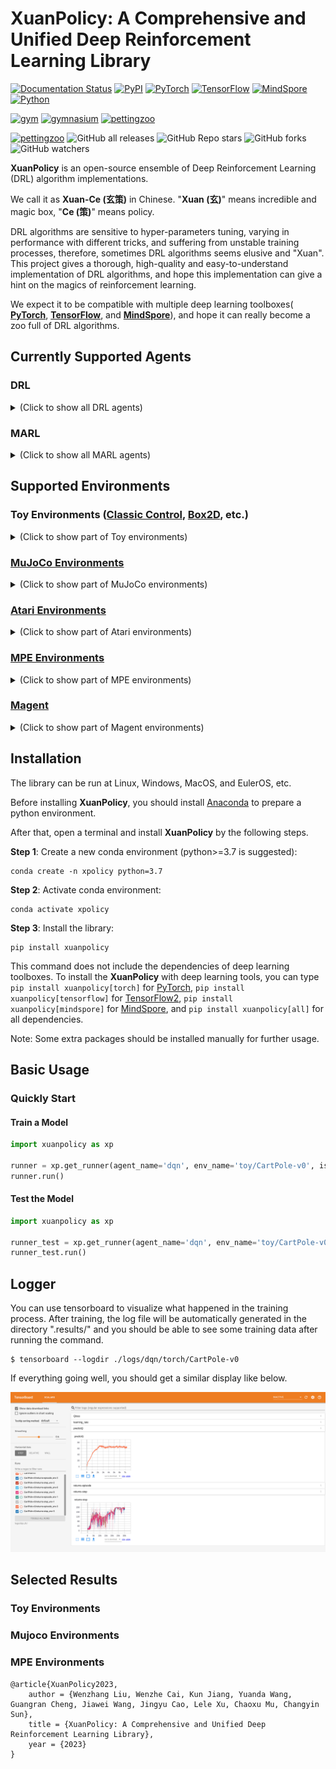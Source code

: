 # XuanPolicy: A Comprehensive and Unified Deep Reinforcement Learning Library #

[![Documentation Status](https://readthedocs.org/projects/xuanpolicy/badge/?version=latest)](https://xuanpolicy.readthedocs.io/en/latest/?badge=latest)
[![PyPI](https://img.shields.io/pypi/v/xuanpolicy)](https://pypi.org/project/xuanpolicy/)
[![PyTorch](https://img.shields.io/badge/PyTorch-%3E%3D1.13.0-red)](https://pytorch.org/get-started/locally/)
[![TensorFlow](https://img.shields.io/badge/TensorFlow-%3E%3D2.6.0-orange)](https://www.tensorflow.org/install)
[![MindSpore](https://img.shields.io/badge/MindSpore-%3E%3D1.10.1-blue)](https://www.mindspore.cn/install/en)
[![Python](https://img.shields.io/badge/Python-3.7%7C3.8%7C3.9%7C3.10-yellow)](https://www.anaconda.com/download)

[![gym](https://img.shields.io/badge/gym-%3E%3D0.21.0-blue)](https://www.gymlibrary.dev/)
[![gymnasium](https://img.shields.io/badge/gymnasium-%3E%3D0.28.1-blue)](https://www.gymlibrary.dev/)
[![pettingzoo](https://img.shields.io/badge/PettingZoo-%3E%3D1.23.0-blue)](https://pettingzoo.farama.org/)

[![pettingzoo](https://img.shields.io/badge/License-MIT-yellowgreen)](https://github.com/wenzhangliu/XuanPolicy/blob/master/LICENSE.txt)
![GitHub all releases](https://img.shields.io/github/downloads/wenzhangliu/XuanPolicy/total)
![GitHub Repo stars](https://img.shields.io/github/stars/wenzhangliu/XuanPolicy)
![GitHub forks](https://img.shields.io/github/forks/wenzhangliu/XuanPolicy)
![GitHub watchers](https://img.shields.io/github/watchers/wenzhangliu/XuanPolicy)

**XuanPolicy** is an open-source ensemble of Deep Reinforcement Learning (DRL) algorithm implementations.

We call it as **Xuan-Ce (玄策)** in Chinese. 
"**Xuan (玄)**" means incredible and magic box, "**Ce (策)**" means policy.

DRL algorithms are sensitive to hyper-parameters tuning, varying in performance with different tricks,
and suffering from unstable training processes, therefore, sometimes DRL algorithms seems elusive and "Xuan". 
This project gives a thorough, high-quality and easy-to-understand implementation of DRL algorithms, 
and hope this implementation can give a hint on the magics of reinforcement learning.

We expect it to be compatible with multiple deep learning toolboxes(
**[PyTorch](https://pytorch.org/)**, 
**[TensorFlow](https://www.tensorflow.org/)**, and 
**[MindSpore](https://www.mindspore.cn/en)**),
and hope it can really become a zoo full of DRL algorithms.

## Currently Supported Agents

### DRL

<details close>
<summary>(Click to show all DRL agents)</summary>

- Vanilla Policy Gradient - PG [[Paper](https://proceedings.neurips.cc/paper/2001/file/4b86abe48d358ecf194c56c69108433e-Paper.pdf)]
- Phasic Policy Gradient - PPG [[Paper](http://proceedings.mlr.press/v139/cobbe21a/cobbe21a.pdf)] [[Code](https://github.com/openai/phasic-policy-gradient)]
- Advantage Actor Critic - A2C [[Paper](http://proceedings.mlr.press/v48/mniha16.pdf)] [[Code](https://github.com/openai/baselines/tree/master/baselines/a2c)]
- Soft actor-critic based on maximum entropy - SAC [[Paper](http://proceedings.mlr.press/v80/haarnoja18b/haarnoja18b.pdf)] [[Code](http://github.com/haarnoja/sac)]
- Soft actor-critic for discrete actions - SAC-Discrete [[Paper](https://arxiv.org/pdf/1910.07207.pdf)] [[Code](https://github.com/p-christ/Deep-Reinforcement-Learning-Algorithms-with-PyTorch)]
- Proximal Policy Optimization with clipped objective - PPO-Clip [[Paper](https://arxiv.org/pdf/1707.06347.pdf)] [[Code]( https://github.com/berkeleydeeprlcourse/homework/tree/master/hw4)]
- Proximal Policy Optimization with KL divergence - PPO-KL [[Paper](https://arxiv.org/pdf/1707.06347.pdf)] [[Code]( https://github.com/berkeleydeeprlcourse/homework/tree/master/hw4)]
- Deep Q Network - DQN [[Paper](https://www.nature.com/articles/nature14236)]
- DQN with Double Q-learning - Double DQN [[Paper](https://ojs.aaai.org/index.php/AAAI/article/view/10295)]
- DQN with Dueling network - Dueling DQN [[Paper](http://proceedings.mlr.press/v48/wangf16.pdf)]
- DQN with Prioritized Experience Replay - PER [[Paper](https://arxiv.org/pdf/1511.05952.pdf)]
- DQN with Parameter Space Noise for Exploration - NoisyNet [[Paper](https://arxiv.org/pdf/1706.01905.pdf)]
- DQN with Convolutional Neural Network - C-DQN [[Paper](https://ieeexplore.ieee.org/abstract/document/9867958/)]
- DQN with Long Short-term Memory - L-DQN [[Paper](https://link.springer.com/article/10.1007/s10489-022-04317-2)]
- DQN with CNN and Long Short-term Memory - CL-DQN [[Paper](https://link.springer.com/article/10.1007/s10489-022-04317-2)]
- DQN with Quantile Regression - QRDQN [[Paper](https://ojs.aaai.org/index.php/AAAI/article/view/11791)]
- Distributional Reinforcement Learning - C51 [[Paper](http://proceedings.mlr.press/v70/bellemare17a/bellemare17a.pdf)]
- Deep Deterministic Policy Gradient - DDPG [[Paper](https://arxiv.org/pdf/1509.02971.pdf)] [[Code](https://github.com/openai/baselines/tree/master/baselines/ddpg)]
- Twin Delayed Deep Deterministic Policy Gradient - TD3 [[Paper](http://proceedings.mlr.press/v80/fujimoto18a/fujimoto18a.pdf)][[Code](https://github.com/sfujim/TD3)]
- Parameterised deep Q network - P-DQN [[Paper](https://arxiv.org/pdf/1810.06394.pdf)]
- Multi-pass parameterised deep Q network - MP-DQN [[Paper](https://arxiv.org/pdf/1905.04388.pdf)] [[Code](https://github.com/cycraig/MP-DQN)]
- Split parameterised deep Q network - SP-DQN [[Paper](https://arxiv.org/pdf/1810.06394.pdf)]
</details>

### MARL
<details close>
<summary>(Click to show all MARL agents)</summary>

- Independent Q-learning - IQL [[Paper](https://hal.science/file/index/docid/720669/filename/Matignon2012independent.pdf)] [[Code](https://github.com/oxwhirl/pymarl)]
- Value Decomposition Networks - VDN [[Paper](https://arxiv.org/pdf/1706.05296.pdf)] [[Code](https://github.com/oxwhirl/pymarl)]
- Q-mixing networks - QMIX [[Paper](http://proceedings.mlr.press/v80/rashid18a/rashid18a.pdf)] [[Code](https://github.com/oxwhirl/pymarl)]
- Weighted Q-mixing networks - WQMIX [[Paper](https://proceedings.neurips.cc/paper/2020/file/73a427badebe0e32caa2e1fc7530b7f3-Paper.pdf)] [[Code](https://github.com/oxwhirl/wqmix)]
- Q-transformation - QTRAN [[Paper](http://proceedings.mlr.press/v97/son19a/son19a.pdf)] [[Code](https://github.com/Sonkyunghwan/QTRAN)]
- Deep Coordination Graphs - DCG [[Paper](http://proceedings.mlr.press/v119/boehmer20a/boehmer20a.pdf)] [[Code](https://github.com/wendelinboehmer/dcg)]
- Independent Deep Deterministic Policy Gradient - IDDPG [[Paper](https://proceedings.neurips.cc/paper/2017/file/68a9750337a418a86fe06c1991a1d64c-Paper.pdf)]
- Multi-agent Deep Deterministic Policy Gradient - MADDPG [[Paper](https://proceedings.neurips.cc/paper/2017/file/68a9750337a418a86fe06c1991a1d64c-Paper.pdf)] [[Code](https://github.com/openai/maddpg)]
- Counterfactual Multi-agent Policy Gradient - COMA [[Paper](https://ojs.aaai.org/index.php/AAAI/article/view/11794)] [[Code](https://github.com/oxwhirl/pymarl)]
- Multi-agent Proximal Policy Optimization - MAPPO [[Paper](https://proceedings.neurips.cc/paper_files/paper/2022/file/9c1535a02f0ce079433344e14d910597-Paper-Datasets_and_Benchmarks.pdf)] [[Code](https://github.com/marlbenchmark/on-policy)]
- Mean-Field Q-learning - MFQ [[Paper](http://proceedings.mlr.press/v80/yang18d/yang18d.pdf)] [[Code](https://github.com/mlii/mfrl)]
- Mean-Field Actor-Critic - MFAC [[Paper](http://proceedings.mlr.press/v80/yang18d/yang18d.pdf)] [[Code](https://github.com/mlii/mfrl)]
- Independent Soft Actor-Critic - ISAC 
- Multi-agent Soft Actor-Critic - MASAC [[Paper](https://arxiv.org/pdf/2104.06655.pdf)]
- Multi-agent Twin Delayed Deep Deterministic Policy Gradient - MATD3 [[Paper](https://arxiv.org/pdf/1910.01465.pdf)]

</details>

## Supported Environments

### Toy Environments ([Classic Control](https://www.gymlibrary.dev/environments/classic_control/), [Box2D](https://www.gymlibrary.dev/environments/box2d/), etc.)

<details close>
<summary>(Click to show part of Toy environments)</summary>

<table rules="none" align="center"><tr>
<td> <center>
<img src="./figures/toy/cart_pole.gif" height=100" /><br/><font color="AAAAAA">CartPole</font>
</center></td>
<td> <center>
<img src="./figures/toy/pendulum.gif" height=100" /> <br/> <font color="AAAAAA">Pendulum</font>
</center> </td>
<td> <center>
<img src="./figures/toy/lunar_lander.gif" height=100" /> <br/> <font color="AAAAAA">Lunar_lander</font>
</center> </td>
<td> <center>
<br/> <font color="AAAAAA">...</font>
</tr>
</table>

</details>

### [MuJoCo Environments](https://www.gymlibrary.dev/environments/mujoco/)

<details close>
<summary>(Click to show part of MuJoCo environments)</summary>

<table rules="none" align="center"><tr>
<td> <center>
<img src="./figures/mujoco/ant.gif" height=100" /><br/><font color="AAAAAA">Ant</font>
</center></td>
<td> <center>
<img src="./figures/mujoco/half_cheetah.gif" height=100" /> <br/> <font color="AAAAAA">HalfCheetah</font>
</center> </td>
<td> <center>
<img src="./figures/mujoco/hopper.gif" height=100" /> <br/> <font color="AAAAAA">Hopper</font>
</center> </td>
<td> <center>
<img src="./figures/mujoco/humanoid.gif" height=100" /> <br/> <font color="AAAAAA">Humanoid</font>
</center> </td>
<td> <center>
<br/> <font color="AAAAAA">...</font>
</center> </td>
</tr>
</table>
</details>

### [Atari Environments](https://www.gymlibrary.dev/environments/atari/)

<details close>
<summary>(Click to show part of Atari environments)</summary>

<table rules="none" align="center"><tr>
<td> <center>
<img src="./figures/atari/breakout.gif" height=100" /><br/><font color="AAAAAA">Breakout</font>
</center></td>
<td> <center>
<img src="./figures/atari/boxing.gif" height=100" /> <br/> <font color="AAAAAA">Boxing</font>
</center> </td>
<td> <center>
<img src="./figures/atari/alien.gif" height=100" /> <br/> <font color="AAAAAA">Alien</font>
</center> </td>
<td> <center>
<img src="./figures/atari/adventure.gif" height=100" /> <br/> <font color="AAAAAA">Adventure</font>
</center> </td>
<td> <center>
<img src="./figures/atari/air_raid.gif" height=100" /> <br/> <font color="AAAAAA">Air Raid</font>
</center> </td>
<td> <center>
<br/> <font color="AAAAAA">...</font>
</center> </td>
</tr>
</table>

</details>

### [MPE Environments](https://pettingzoo.farama.org/environments/mpe/)

<details close>
<summary>(Click to show part of MPE environments)</summary>

<table rules="none" align="center"><tr>
<td> <center>
<img src="./figures/mpe/mpe_simple_push.gif" height=100" /><br/><font color="AAAAAA">Simple Push</font>
</center></td>
<td> <center>
<img src="./figures/mpe/mpe_simple_reference.gif" height=100" /> <br/> <font color="AAAAAA">Simple Reference</font>
</center> </td>
<td> <center>
<img src="./figures/mpe/mpe_simple_spread.gif" height=100" /> <br/> <font color="AAAAAA">Simple Spread</font>
</center> </td>
<td> <center>
<br/> <font color="AAAAAA">...</font>
</center> </td>
</tr>
</table>

</details>

### [Magent](https://magent2.farama.org/)

<details close>
<summary>(Click to show part of Magent environments)</summary>

<table rules="none" align="center"><tr>
<td> <center>
<img src="./figures/magent/battle.gif" height=100" /><br/><font color="AAAAAA">Battle</font>
</center></td>
<td> <center>
<img src="./figures/magent/tiger_deer.gif" height=100" /> <br/> <font color="AAAAAA">Tiger Deer</font>
</center> </td>
<td> <center>
<img src="./figures/magent/battlefield.gif" height=100" /> <br/> <font color="AAAAAA">Battle Field</font>
</center> </td>
<td> <center>
<br/> <font color="AAAAAA">...</font>
</center> </td>
</tr>
</table>

</details>

## Installation

The library can be run at Linux, Windows, MacOS, and EulerOS, etc.

Before installing **XuanPolicy**, you should install [Anaconda](https://www.anaconda.com/download) to prepare a python environment.

After that, open a terminal and install **XuanPolicy** by the following steps.

**Step 1**: Create a new conda environment (python>=3.7 is suggested):

```commandline
conda create -n xpolicy python=3.7
```

**Step 2**: Activate conda environment:

```commandline
conda activate xpolicy
```

**Step 3**: Install the library:

```commandline
pip install xuanpolicy
```

This command does not include the dependencies of deep learning toolboxes. To install the **XuanPolicy** with 
deep learning tools, you can type `pip install xuanpolicy[torch]` for [PyTorch](https://pytorch.org/get-started/locally/),
`pip install xuanpolicy[tensorflow]` for [TensorFlow2](https://www.tensorflow.org/install),
`pip install xuanpolicy[mindspore]` for [MindSpore](https://www.mindspore.cn/install/en),
and `pip install xuanpolicy[all]` for all dependencies.

Note: Some extra packages should be installed manually for further usage. 

## Basic Usage

### Quickly Start

#### Train a Model

```python
import xuanpolicy as xp

runner = xp.get_runner(agent_name='dqn', env_name='toy/CartPole-v0', is_test=False)
runner.run()
```

#### Test the Model

```python
import xuanpolicy as xp

runner_test = xp.get_runner(agent_name='dqn', env_name='toy/CartPole-v0', is_test=True)
runner_test.run()
```

## Logger
You can use tensorboard to visualize what happened in the training process. After training, the log file will be automatically generated in the directory ".results/" and you should be able to see some training data after running the command.
``` 
$ tensorboard --logdir ./logs/dqn/torch/CartPole-v0
```
If everything going well, you should get a similar display like below. 

![Tensorboard](./figures/debug.png)

## Selected Results

### Toy Environments

### Mujoco Environments

### MPE Environments

```
@article{XuanPolicy2023,
    author = {Wenzhang Liu, Wenzhe Cai, Kun Jiang, Yuanda Wang, Guangran Cheng, Jiawei Wang, Jingyu Cao, Lele Xu, Chaoxu Mu, Changyin Sun},
    title = {XuanPolicy: A Comprehensive and Unified Deep Reinforcement Learning Library},
    year = {2023}
}
```


